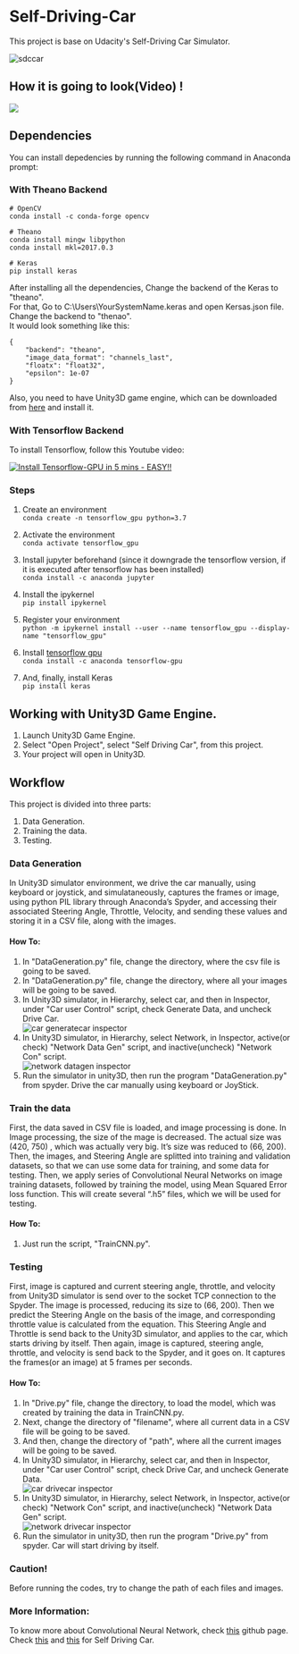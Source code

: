 # Self-Driving-Car

This project is base on Udacity's Self-Driving Car Simulator.

![sdccar](https://user-images.githubusercontent.com/31696557/39665376-bb419dd4-50b0-11e8-83b4-e85b2eec666b.jpg)

## How it is going to look(Video) !

[![](http://img.youtube.com/vi/UmtLtpY1XBs/0.jpg)](https://www.youtube.com/watch?v=UmtLtpY1XBs "SDC")


## Dependencies

You can install depedencies by running the following command in Anaconda prompt:

### With Theano Backend
```
# OpenCV
conda install -c conda-forge opencv

# Theano
conda install mingw libpython
conda install mkl=2017.0.3

# Keras
pip install keras
```

After installing all the dependencies, Change the backend of the Keras to "theano".<br/>
For that, Go to C:\Users\YourSystemName\.keras and open Kersas.json file.<br/>
Change the backend to "thenao".<br/>
It would look something like this:
```
{
    "backend": "theano",
    "image_data_format": "channels_last",
    "floatx": "float32",
    "epsilon": 1e-07
}
```

Also, you need to have Unity3D game engine, which can be downloaded from [here](https://unity3d.com/) and install it.

### With Tensorflow Backend

To install Tensorflow, follow this Youtube video:

[![Install Tensorflow-GPU in 5 mins - EASY!!](http://img.youtube.com/vi/tPq6NIboLSc/0.jpg)](http://www.youtube.com/watch?v=tPq6NIboLSc "Install Tensorflow-GPU in 5 mins - EASY!!")

### Steps
1. Create an environment <Br/>
```conda create -n tensorflow_gpu python=3.7```

2. Activate the environment <Br/>
```conda activate tensorflow_gpu```

3. Install jupyter beforehand (since it downgrade the tensorflow version, if it is executed after tensorflow has been installed)<Br/>
```conda install -c anaconda jupyter```

4. Install the ipykernel<Br/>
```pip install ipykernel```

5. Register your environment<Br/>
```python -m ipykernel install --user --name tensorflow_gpu --display-name "tensorflow_gpu"```

6. Install [tensorflow gpu](https://anaconda.org/anaconda/tensorflow-gpu)<Br/>
```conda install -c anaconda tensorflow-gpu```

7. And, finally, install Keras<Br/>
```pip install keras```

## Working with Unity3D Game Engine.
1) Launch Unity3D Game Engine.
2) Select "Open Project", select "Self Driving Car", from this project.
3) Your project will open in Unity3D.

## Workflow

This project is divided into three parts:

1) Data Generation.
2) Training the data.
3) Testing.

### Data Generation

In Unity3D simulator environment, we drive the car manually, using keyboard or joystick, and simulataneously, captures the frames or image, using python PIL library through Anaconda’s Spyder, and accessing their associated Steering Angle, Throttle, Velocity, and sending these values and storing it in a CSV file, along with the images.

#### How To:
1) In "DataGeneration.py" file, change the directory, where the csv file is going to be saved.
2) In "DataGeneration.py" file, change the directory, where all your images will be going to be saved.
3) In Unity3D simulator, in Hierarchy, select car, and then in Inspector, under "Car user Control" script, check Generate Data, and uncheck Drive Car.<br/>
![car generatecar inspector](https://user-images.githubusercontent.com/31696557/39665840-c4405090-50b7-11e8-9e4f-d74937a0ca8c.png)
4) In Unity3D simulator, in Hierarchy, select Network, in Inspector, active(or check) "Network Data Gen" script, and inactive(uncheck) "Network Con" script.<br/>
![network datagen inspector](https://user-images.githubusercontent.com/31696557/39665856-ff1e5144-50b7-11e8-94e1-97ce57a7fe14.png)
5) Run the simulator in unity3D, then run the program "DataGeneration.py" from spyder. Drive the car manually using keyboard or JoyStick.

### Train the data

First, the data saved in CSV file is loaded, and image processing is done. In Image processing, the size of the mage is decreased. The actual size was (420, 750) , which was actually very big. It’s size was reduced to (66, 200). Then, the images, and Steering Angle are splitted into training and validation datasets, so that we can use some data for training, and some data for testing.
Then, we apply series of Convolutional Neural Networks on image training datasets, followed by training the model, using Mean Squared Error loss function. This will create several “.h5” files, which we will be used for testing.

#### How To:
1) Just run the script, "TrainCNN.py".

### Testing

First, image is captured and current steering angle, throttle, and velocity from Unity3D simulator is send over to the socket TCP connection to the Spyder. The image is processed, reducing its size to (66, 200). Then we predict the Steering Angle on the basis of the image, and corresponding throttle value is calculated from the equation. This Steering Angle and Throttle is send back to the Unity3D simulator, and applies to the car, which starts driving by itself. Then again, image is captured, steering angle, throttle, and velocity is send back to the Spyder, and it goes on. It captures the frames(or an image) at 5 frames per seconds.

#### How To:
1) In "Drive.py" file, change the directory, to load the model, which was created by training the data in TrainCNN.py.
2) Next, change the directory of "filename", where all current data in a CSV file will be going to be saved.
3) And then, change the directory of "path", where all the current images will be going to be saved.
4) In Unity3D simulator, in Hierarchy, select car, and then in Inspector, under "Car user Control" script, check Drive Car, and uncheck Generate Data.<br/>
![car drivecar inspector](https://user-images.githubusercontent.com/31696557/39666518-7f06294a-50c2-11e8-92f8-5ff9fa3b3d04.png)
5) In Unity3D simulator, in Hierarchy, select Network, in Inspector, active(or check) "Network Con" script, and inactive(uncheck)  "Network Data Gen" script.<br/>
![network drivecar inspector](https://user-images.githubusercontent.com/31696557/39666523-a9b2b9ba-50c2-11e8-8c55-45d0b2c3be2e.png)
6) Run the simulator in unity3D, then run the program "Drive.py" from spyder. Car will start driving by itself.

### Caution!
Before running the codes, try to change the path of each files and images.

### More Information:
To know more about Convolutional Neural Network, check [this](https://adeshpande3.github.io/A-Beginner%27s-Guide-To-Understanding-Convolutional-Neural-Networks/) github page.<br/>
Check [this](https://images.nvidia.com/content/tegra/automotive/images/2016/solutions/pdf/end-to-end-dl-using-px.pdf) and [this](http://cs231n.stanford.edu/reports/2017/pdfs/626.pdf) for Self Driving Car.

